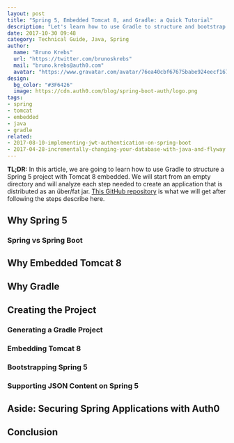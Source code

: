 ```yaml
---
layout: post
title: "Spring 5, Embedded Tomcat 8, and Gradle: a Quick Tutorial"
description: "Let's learn how to use Gradle to structure and bootstrap a Spring 5 project running on an embedded Tomcat 8 instance."
date: 2017-10-30 09:48
category: Technical Guide, Java, Spring
author:
  name: "Bruno Krebs"
  url: "https://twitter.com/brunoskrebs"
  mail: "bruno.krebs@auth0.com"
  avatar: "https://www.gravatar.com/avatar/76ea40cbf67675babe924eecf167b9b8?s=60"
design:
  bg_color: "#3F6426"
  image: https://cdn.auth0.com/blog/spring-boot-auth/logo.png
tags:
- spring
- tomcat
- embedded
- java
- gradle
related:
- 2017-08-10-implementing-jwt-authentication-on-spring-boot
- 2017-04-28-incrementally-changing-your-database-with-java-and-flyway
---
```


**TL;DR:** In this article, we are going to learn how to use Gradle to structure a Spring 5 project with Tomcat 8 embedded. We will start from an empty directory and will analyze each step needed to create an application that is distributed as an über/fat jar. [This GitHub repository](https://github.com/auth0-blog/embedded-spring-5) is what we will get after following the steps describe here.

## Why Spring 5

### Spring vs Spring Boot

## Why Embedded Tomcat 8

## Why Gradle

## Creating the Project

### Generating a Gradle Project

### Embedding Tomcat 8

### Bootstrapping Spring 5

### Supporting JSON Content on Spring 5

## Aside: Securing Spring Applications with Auth0

## Conclusion

